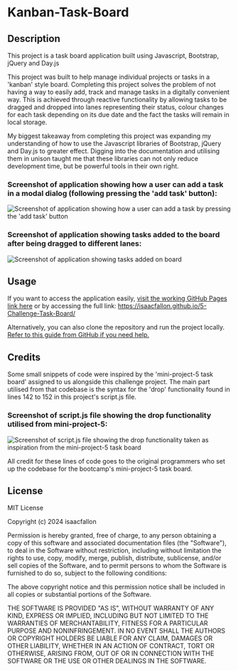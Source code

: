 # Kanban-Task-Board

## Description

This project is a task board application built using Javascript, Bootstrap, jQuery and Day.js

This project was built to help manage individual projects or tasks in a 'kanban' style board. Completing this project solves the problem of not having a way to easily add, track and manage tasks in a digitally convenient way. This is achieved through reactive functionality by allowing tasks to be dragged and dropped into lanes representing their status, colour changes for each task depending on its due date and the fact the tasks will remain in local storage. 

My biggest takeaway from completing this project was expanding my understanding of how to use the Javascript libraries of Bootstrap, jQuery and Day.js to greater effect. Digging into the documentation and utilising them in unison taught me that these libraries can not only reduce development time, but be powerful tools in their own right. 

### Screenshot of application showing how a user can add a task in a modal dialog (following pressing the 'add task' button):
![Screenshot of application showing how a user can add a task by pressing the 'add task' button](/assets/images/5-challenge-task-board_adding-task.png)

### Screenshot of application showing tasks added to the board after being dragged to different lanes:
![Screenshot of application showing tasks added on board](/assets/images/5-challenge-task-board_tasks-added-on-board.png)

## Usage

If you want to access the application easily, [visit the working GitHub Pages link here](https://isaacfallon.github.io/5-Challenge-Task-Board/) or by accessing the full link:
https://isaacfallon.github.io/5-Challenge-Task-Board/

Alternatively, you can also clone the repository and run the project locally. [Refer to this guide from GitHub if you need help.](https://docs.github.com/en/repositories/creating-and-managing-repositories/cloning-a-repository/)


## Credits

Some small snippets of code were inspired by the 'mini-project-5 task board' assigned to us alongside this challenge project. 
The main part utilised from that codebase is the syntax for the 'drop' functionality found in lines 142 to 152 in this project's script.js file. 

### Screenshot of script.js file showing the drop functionality utilised from mini-project-5:

![Screenshot of script.js file showing the drop functionality taken as inspiration from the mini-project-5 task board](/assets/images/5-challenge-task-board_drop-functionality-code.png)

All credit for these lines of code goes to the original programmers who set up the codebase for the bootcamp's mini-project-5 task board. 

## License

MIT License

Copyright (c) 2024 isaacfallon

Permission is hereby granted, free of charge, to any person obtaining a copy
of this software and associated documentation files (the "Software"), to deal
in the Software without restriction, including without limitation the rights
to use, copy, modify, merge, publish, distribute, sublicense, and/or sell
copies of the Software, and to permit persons to whom the Software is
furnished to do so, subject to the following conditions:

The above copyright notice and this permission notice shall be included in all
copies or substantial portions of the Software.

THE SOFTWARE IS PROVIDED "AS IS", WITHOUT WARRANTY OF ANY KIND, EXPRESS OR
IMPLIED, INCLUDING BUT NOT LIMITED TO THE WARRANTIES OF MERCHANTABILITY,
FITNESS FOR A PARTICULAR PURPOSE AND NONINFRINGEMENT. IN NO EVENT SHALL THE
AUTHORS OR COPYRIGHT HOLDERS BE LIABLE FOR ANY CLAIM, DAMAGES OR OTHER
LIABILITY, WHETHER IN AN ACTION OF CONTRACT, TORT OR OTHERWISE, ARISING FROM,
OUT OF OR IN CONNECTION WITH THE SOFTWARE OR THE USE OR OTHER DEALINGS IN THE
SOFTWARE.
